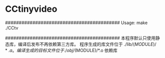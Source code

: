 # CCtinyvideo
##########################################
Usage:
make
./CCtv

##########################################
本程序默认只使用静态库，编译后发布不再依赖第三方库。
程序生成的库文件位于 ./lib/$(MODULE)/*.a 。
编译生成的目标文件位于./obj/$(MODULE)/*.o
依赖库
